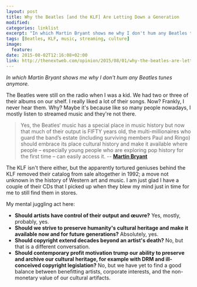 ```yaml
---
layout: post
title: Why the Beatles [and the KLF] Are Letting Down a Generation
modified:
categories: linklist
excerpt: "In which Martin Bryant shows me why I don't hum any Beatles tunes anymore."
tags: [Beatles, KLF, music, streaming, culture]
image:
  feature:
date: 2015-08-02T12:16:08+02:00
link: http://thenextweb.com/opinion/2015/08/01/why-the-beatles-are-letting-down-a-generation/
---
```


_In which Martin Bryant shows me why I don't hum any Beatles tunes anymore._

The Beatles were still on the radio when I was a kid. We had two or three of their albums on our shelf. I really liked a lot of their songs. Now? Frankly, I never hear them. Why? Maybe it's because like so many people nowadays, I mostly listen to streamed music and they're not there.

> Yes, the Beatles‘ music has a special place in music history
> but now that much of their output is FIFTY years old,
> the multi-millionaires who guard the band’s estate (including
> surviving members Paul and Ringo) should embrace its place
> cultural history and make it available where people – especially
> young people who are exploring pop history for the first time
> – can easily access it. -- **[Martin Bryant](http://thenextweb.com/opinion/2015/08/01/why-the-beatles-are-letting-down-a-generation/)**

The KLF isn't there either, but the apparently tortured geniuses behind the KLF removed their catalog from sale altogether in 1992; a move not unknown in the history of Western art and music. I am just glad I have a couple of their CDs that I picked up when they blew my mind just in time for me to still find them in stores.

My mental juggling act here:

- **Should artists have control of their output and œuvre?** Yes, mostly, probably, yes.
- **Should we strive to preserve humanity's cultural heritage and make it available now and for future generations?** Absolutely, yes.
- **Should copyright extend decades beyond an artist's death?** No, but that is a different conversation.
- **Should contemporary profit motivation trump our ability to preserve and archive our cultural heritage, for example with DRM and ill-conceived copyright legislation?** No, but we have yet to find a good balance between benefitting artists, corporate interests, and the non-monetary value of our cultural artifacts.
